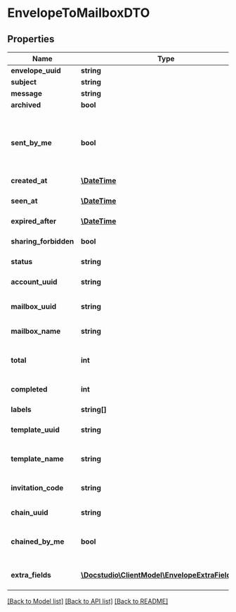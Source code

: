 # EnvelopeToMailboxDTO

## Properties
Name | Type | Description | Notes
------------ | ------------- | ------------- | -------------
**envelope_uuid** | **string** |  | [optional] 
**subject** | **string** |  | [optional] 
**message** | **string** |  | [optional] 
**archived** | **bool** |  | [optional] 
**sent_by_me** | **bool** | Flag meaning &#x27;outbox&#x27;. Probably not necessary on UI | [optional] 
**created_at** | [**\DateTime**](\DateTime.md) |  | [optional] 
**seen_at** | [**\DateTime**](\DateTime.md) | Date-time it was seen by receiver | [optional] 
**expired_after** | [**\DateTime**](\DateTime.md) |  | [optional] 
**sharing_forbidden** | **bool** | Sharing by email is forbidden | [optional] 
**status** | **string** |  | [optional] 
**account_uuid** | **string** | Sender account UUID | [optional] 
**mailbox_uuid** | **string** | UUID of sender | [optional] 
**mailbox_name** | **string** | Mailbox name of sender | [optional] 
**total** | **int** | Total number of participants | [optional] 
**completed** | **int** | Number of participants processed | [optional] 
**labels** | **string[]** |  | [optional] 
**template_uuid** | **string** | Envelope template UUID | [optional] 
**template_name** | **string** | Envelope template name | [optional] 
**invitation_code** | **string** | Invitation code, if acceptable | [optional] 
**chain_uuid** | **string** | Envelope chain UUID | [optional] 
**chained_by_me** | **bool** | Envelope chained by requested user | [optional] 
**extra_fields** | [**\Docstudio\ClientModel\EnvelopeExtraFieldDTO[]**](EnvelopeExtraFieldDTO.md) | Data for extra columns | [optional] 

[[Back to Model list]](../../README.md#documentation-for-models) [[Back to API list]](../../README.md#documentation-for-api-endpoints) [[Back to README]](../../README.md)

